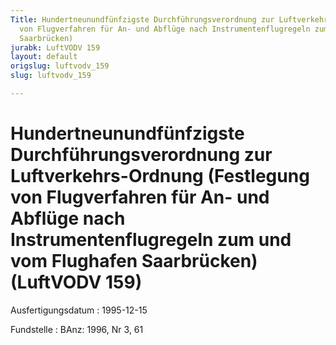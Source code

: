 ```yaml
---
Title: Hundertneunundfünfzigste Durchführungsverordnung zur Luftverkehrs-Ordnung (Festlegung
  von Flugverfahren für An- und Abflüge nach Instrumentenflugregeln zum und vom Flughafen
  Saarbrücken)
jurabk: LuftVODV 159
layout: default
origslug: luftvodv_159
slug: luftvodv_159

---
```


# Hundertneunundfünfzigste Durchführungsverordnung zur Luftverkehrs-Ordnung (Festlegung von Flugverfahren für An- und Abflüge nach Instrumentenflugregeln zum und vom Flughafen Saarbrücken) (LuftVODV 159)

Ausfertigungsdatum
:   1995-12-15

Fundstelle
:   BAnz: 1996, Nr 3, 61

